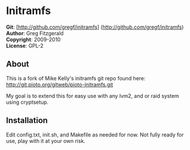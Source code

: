 Initramfs
========

**Git**:        [http://github.com/gregf/initramfs] (http://github.com/gregf/initramfs)  
**Author**:     Greg Fitzgerald  
**Copyright**:  2009-2010   
**License**:    GPL-2  

About
-----
This is a fork of Mike Kelly's initramfs git repo found here: http://git.pioto.org/gitweb/pioto-initramfs.git

My goal is to extend this for easy use with any lvm2, and or raid system using
cryptsetup.

Installation
------------

Edit config.txt, init.sh, and Makefile as needed for now. Not fully ready for use, play with it at your own risk.
